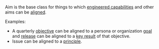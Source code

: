 Aim is the base class for things to which [engineered capabilities](EngineeredCapability.html) and other aims can be [aligned](Alignment.html).

Examples:

* A quarterly [objective](Objective.html) can be aligned to a persona or organization [goal](Goal.html) and [release](Release.html) can be aligned to a [key result](KeyResult.html) of that objective.
* Issue can be aligned to a [principle](Principle.html).
